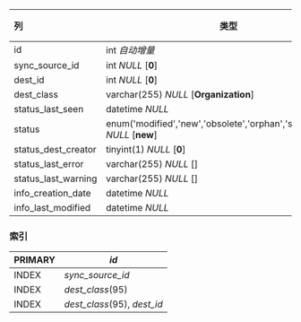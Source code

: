 | 列                  | 类型                                                         | 注释 |
| :------------------ | ------------------------------------------------------------ | ---- |
| id                  | int *自动增量*                                               |      |
| sync_source_id      | int *NULL* [**0**]                                           |      |
| dest_id             | int *NULL* [**0**]                                           |      |
| dest_class          | varchar(255) *NULL* [**Organization**]                       |      |
| status_last_seen    | datetime *NULL*                                              |      |
| status              | enum('modified','new','obsolete','orphan','synchronized') *NULL* [**new**] |      |
| status_dest_creator | tinyint(1) *NULL* [**0**]                                    |      |
| status_last_error   | varchar(255) *NULL* []                                       |      |
| status_last_warning | varchar(255) *NULL* []                                       |      |
| info_creation_date  | datetime *NULL*                                              |      |
| info_last_modified  | datetime *NULL*                                              |      |

### 索引

| PRIMARY | *id*                        |
| :------ | --------------------------- |
| INDEX   | *sync_source_id*            |
| INDEX   | *dest_class*(95)            |
| INDEX   | *dest_class*(95), *dest_id* |